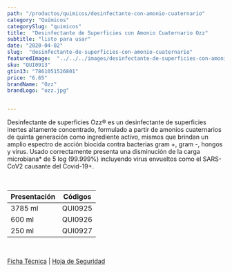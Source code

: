 ```yaml
---
path: "/productos/quimicos/desinfectante-con-amonio-cuaternario"
category: "Químicos"
categorySlug: "quimicos"
title:  "Desinfectante de Superficies con Amonio Cuaternario Ozz"
subtitle: "listo para usar"
date: "2020-04-02"
slug:  "desinfectante-de-superficies-con-amonio-cuaternario"
featuredImage:  "../../../images/desinfectante-de-superficies-con-amonio-cuaternario.jpg"
sku: "QUI0913"
gtin13: "7861051526801"
price: "6.65"
brandName: "Ozz"
brandLogo: "ozz.jpg"


---
```

Desinfectante de superficies Ozz® es un desinfectante de superficies inertes altamente concentrado, formulado a partir de amonios cuaternarios de quinta generación como ingrediente activo, mismos que brindan un amplio espectro de acción biocida contra bacterias gram +, gram -, hongos y virus. Usado correctamente presenta una disminución de la carga microbiana* de 5 log (99.999%) incluyendo virus envueltos como el SARS-CoV2 causante del Covid-19+.


<br>
<table class="min-w-full md:min-w-0 divide-y-0 divide-gray-200">
          <thead class=" bg-white">
            <tr>
              <th scope="col" class="px-6 text-center text-xs font-semibold text-blue-500 uppercase tracking-wider">
                Presentación
              </th>
              <th scope="col" class="px-6 py-3 text-center text-xs font-semibold  text-blue-500 uppercase tracking-wider">
                Códigos
              </th>
            </tr>
          </thead>
          <tbody>
            <tr class="bg-gray-500">
              <td class="px-6 py-4 whitespace-nowrap text-sm text-gray-700 text-center">
              3785 ml
              </td>
              <td class="px-6 py-4 whitespace-nowrap text-sm text-gray-700 text-center">
              QUI0925
              </td>
            </tr>
            <tr class="bg-gray-300">
              <td class="px-6 py-4 whitespace-nowrap text-sm text-gray-700 text-center">
              600 ml
              </td>
              <td class="px-6 py-4 whitespace-nowrap text-sm text-gray-700 text-center">
              QUI0926
              </td>
            </tr>
            <tr class="bg-gray-500">
              <td class="px-6 py-4 whitespace-nowrap text-sm text-gray-700 text-center">
              250 ml
              </td>
              <td class="px-6 py-4 whitespace-nowrap text-sm text-gray-700 text-center">
              QUI0927
              </td>
            </tr>
          </tbody>
        </table>
        <br>

 <a href="../../../files/FT-desinfectante-de-superficies-con-amonio-cuaternario.pdf" target="_blank" rel="noopener">Ficha Técnica</a> |
 <a href="../../../files/MSDS-desinfectante-de-superficies-con-amonio-cuaternario.pdf" target="_blank" rel="noopener">Hoja de Seguridad</a>

